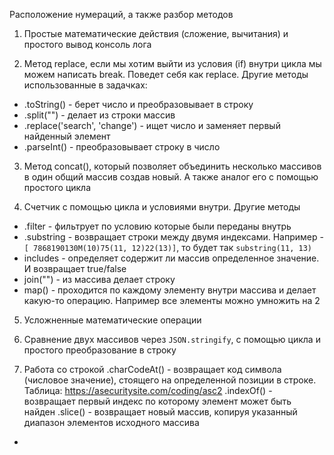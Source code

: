 Расположение нумераций, а также разбор методов

1. Простые математические действия (сложение, вычитания) и простого вывод консоль лога

2. Метод replace, если мы хотим выйти из условия (if) внутри цикла мы можем написать break. Поведет
себя как replace. Другие методы использованные в задачках: 
- .toString() - берет число и преобразовывает в строку
- .split("") - делает из строки массив
- .replace('search', 'change') - ищет число и заменяет первый найденный элемент
- .parseInt() - преобразовывает строку в число

3. Метод concat(), который позволяет объединить несколько массивов в один общий массив создав новый.
А также аналог его с помощью простого цикла

4. Счетчик с помощью цикла и условиями внутри. Другие методы
- .filter - фильтрует по условию которые были переданы внутрь
- .substring - возвращает строки между двумя индексами. Например - `[ 7868190130M(10)75(11, 12)22(13)]`, то будет так `substring(11, 13)`
- includes - определяет содержит ли массив определенное значение. И возвращает true/false
- join("") - из массива делает строку
- map() - проходится по каждому элементу внутри массива и делает какую-то операцию. Например все элементы можно умножить на 2

5. Усложненные математические операции

6. Сравнение двух массивов через `JSON.stringify`, с помощью цикла и простого преобразование в строку

7. Работа со строкой
.charCodeAt() - возвращает код символа (числовое значение), стоящего на определенной позиции в строке. Таблица: https://asecuritysite.com/coding/asc2
.indexOf() - возвращает первый индекс по которому элемент может быть найден
.slice() - возвращает новый массив, копируя указанный диапазон элементов исходного массива

- 


